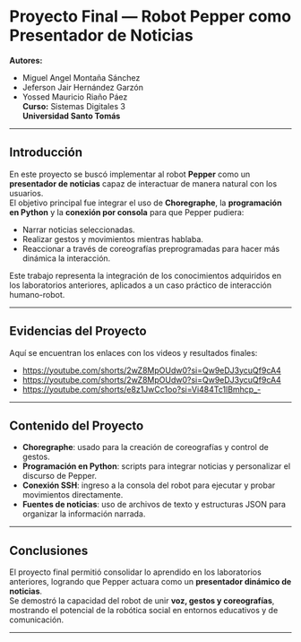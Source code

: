 # Proyecto Final — Robot Pepper como Presentador de Noticias

**Autores:**  
- Miguel Angel Montaña Sánchez  
- Jeferson Jair Hernández Garzón  
- Yossed Mauricio Riaño Páez  
**Curso:** Sistemas Digitales 3  
**Universidad Santo Tomás**

---

##  Introducción
En este proyecto se buscó implementar al robot **Pepper** como un **presentador de noticias** capaz de interactuar de manera natural con los usuarios.  
El objetivo principal fue integrar el uso de **Choregraphe**, la **programación en Python** y la **conexión por consola** para que Pepper pudiera:  

- Narrar noticias seleccionadas.  
- Realizar gestos y movimientos mientras hablaba.  
- Reaccionar a través de coreografías preprogramadas para hacer más dinámica la interacción.  

Este trabajo representa la integración de los conocimientos adquiridos en los laboratorios anteriores, aplicados a un caso práctico de interacción humano-robot.  

---

## Evidencias del Proyecto
Aquí se encuentran los enlaces con los videos y resultados finales:  

-  https://youtube.com/shorts/2wZ8MpOUdw0?si=Qw9eDJ3ycuQf9cA4
-  https://youtube.com/shorts/2wZ8MpOUdw0?si=Qw9eDJ3ycuQf9cA4
-  https://youtube.com/shorts/e8z1JwCc1oo?si=Vi484Tc1lBmhcp_-



---

##  Contenido del Proyecto
- **Choregraphe**: usado para la creación de coreografías y control de gestos.  
- **Programación en Python**: scripts para integrar noticias y personalizar el discurso de Pepper.  
- **Conexión SSH**: ingreso a la consola del robot para ejecutar y probar movimientos directamente.  
- **Fuentes de noticias**: uso de archivos de texto y estructuras JSON para organizar la información narrada.  

---

## Conclusiones
El proyecto final permitió consolidar lo aprendido en los laboratorios anteriores, logrando que Pepper actuara como un **presentador dinámico de noticias**.  
Se demostró la capacidad del robot de unir **voz, gestos y coreografías**, mostrando el potencial de la robótica social en entornos educativos y de comunicación.  

---
